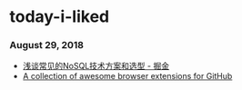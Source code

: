 # today-i-liked

### August 29, 2018 
- [浅谈常见的NoSQL技术方案和选型 - 掘金](https://juejin.im/post/5b85114be51d4559a81eda73?utm_source=gold_browser_extension) 
- [A collection of awesome browser extensions for GitHub](https://github.com/stefanbuck/awesome-browser-extensions-for-github) 
